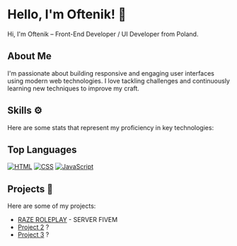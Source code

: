# Hello, I'm Oftenik! 👋

Hi, I'm Oftenik – Front-End Developer / UI Developer from Poland.

## About Me
I'm passionate about building responsive and engaging user interfaces using modern web technologies. I love tackling challenges and continuously learning new techniques to improve my craft.

## Skills ⚙️
Here are some stats that represent my proficiency in key technologies:

## Top Languages

[![HTML](https://img.shields.io/badge/HTML-78%25-red?style=for-the-badge&logo=html5&logoColor=white)](https://developer.mozilla.org/pl/docs/Web/HTML)
[![CSS](https://img.shields.io/badge/CSS-88%25-blue?style=for-the-badge&logo=css3&logoColor=white)](https://developer.mozilla.org/pl/docs/Web/CSS)
[![JavaScript](https://img.shields.io/badge/JavaScript-74%25-yellow?style=for-the-badge&logo=javascript&logoColor=black)](https://developer.mozilla.org/pl/docs/Web/JavaScript)

## Projects 🚀
Here are some of my projects:
- [RAZE ROLEPLAY](#) - SERVER FIVEM
- [Project 2](#) ?
- [Project 3](#)  ?

